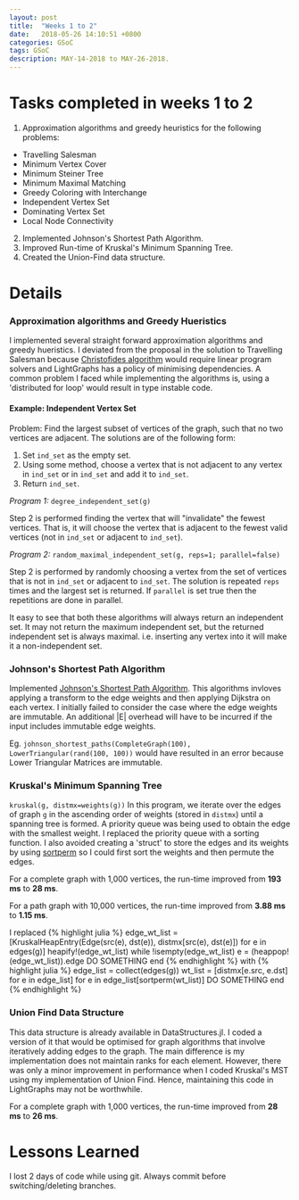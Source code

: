 ```yaml
---
layout: post
title:  "Weeks 1 to 2"
date:   2018-05-26 14:10:51 +0800
categories: GSoC
tags: GSoC
description: MAY-14-2018 to MAY-26-2018.
---
```

# Tasks completed in weeks 1 to 2

1. Approximation algorithms and greedy heuristics for the following problems:
  * Travelling Salesman
  * Minimum Vertex Cover
  * Minimum Steiner Tree
  * Minimum Maximal Matching
  * Greedy Coloring with Interchange
  * Independent Vertex Set
  * Dominating Vertex Set
  * Local Node Connectivity
2. Implemented Johnson's Shortest Path Algorithm.
3. Improved Run-time of Kruskal's Minimum Spanning Tree.
4. Created the Union-Find data structure. 

# Details

### Approximation algorithms and Greedy Hueristics
I implemented several straight forward approximation algorithms and greedy hueristics.
I deviated from the proposal in the solution to Travelling Salesman because [Christofides algorithm](https://en.wikipedia.org/wiki/Christofides_algorithm) would require linear program solvers and LightGraphs has a policy of minimising dependencies.
A common problem I faced while implementing the algorithms is, using a 'distributed for loop' would result in type instable code.

#### **Example: Independent Vertex Set**
Problem: Find the largest subset of vertices of the graph, such that no two vertices are adjacent.
The solutions are of the following form:
1. Set `ind_set` as the empty set.
2. Using some method, choose a vertex that is not adjacent to any vertex in `ind_set` or in `ind_set` and add it to `ind_set`.
3. Return `ind_set`.

*Program 1:* `degree_independent_set(g)`

Step 2 is performed finding the vertex that will "invalidate" the fewest vertices. That is, it will choose the vertex that is adjacent to the fewest valid vertices (not in `ind_set` or adjacent to `ind_set`).

*Program 2:* `random_maximal_independent_set(g, reps=1; parallel=false)` 

Step 2 is performed by randomly choosing a vertex from the set of vertices that is not in `ind_set` or adjacent to `ind_set`.
The solution is repeated `reps` times and the largest set is returned. If `parallel` is set true then the repetitions are done in parallel.

It easy to see that both these algorithms will always return an independent set. It may not return the maximum independent set, but the returned independent set is always maximal. i.e. inserting any vertex into it will make it a non-independent set.

### Johnson's Shortest Path Algorithm

Implemented [Johnson's Shortest Path Algorithm](https://en.wikipedia.org/wiki/Johnson%27s_algorithm).
This algorithms invloves applying a transform to the edge weights and then applying Dijkstra on each vertex. 
I initially failed to consider the case where the edge weights are immutable. 
An additional |E| overhead will have to be incurred if the input includes immutable edge weights.

Eg. `johnson_shortest_paths(CompleteGraph(100), LowerTriangular(rand(100, 100))` would have resulted in an error because Lower Triangular Matrices are immutable.

### Kruskal's Minimum Spanning Tree
`kruskal(g, distmx=weights(g))`
In this program, we iterate over the edges of graph `g` in the ascending order of weights (stored in `distmx`) until a spanning tree is formed.
A priority queue was being used to obtain the edge with the smallest weight.
I replaced the priority queue with a sorting function. I also avoided creating a 'struct' to store the edges and its weights by using [sortperm](https://docs.julialang.org/en/stable/stdlib/sort/) so I could first sort the weights and then permute the edges.

For a complete graph with 1,000 vertices, the run-time improved from **193 ms** to **28 ms**.

For a path graph with 10,000 vertices, the run-time improved from **3.88 ms** to **1.15 ms**.

I replaced
{% highlight julia %} 
edge_wt_list = [KruskalHeapEntry(Edge(src(e), dst(e)), distmx[src(e), dst(e)]) for e in edges(g)]
heapify!(edge_wt_list)
while !isempty(edge_wt_list)
    e = (heappop!(edge_wt_list)).edge
    DO SOMETHING
end
{% endhighlight %}
with 
{% highlight julia %} 
edge_list = collect(edges(g))
wt_list = [distmx[e.src, e.dst] for e in edge_list]
for e in edge_list[sortperm(wt_list)]
	DO SOMETHING
end
{% endhighlight %}


### Union Find Data Structure

This data structure is already available in DataStructures.jl. I coded a version of it that would be optimised for graph algorithms that involve iteratively adding edges to the graph. The main difference is my implementation does not maintain ranks for each element. However, there was only a minor improvement in performance when I coded Kruskal's MST using my implementation of Union Find. Hence, maintaining this code in LightGraphs may not be worthwhile.

For a complete graph with 1,000 vertices, the run-time improved from **28 ms** to **26 ms**.

# Lessons Learned
I lost 2 days of code while using git. Always commit before switching/deleting branches.
